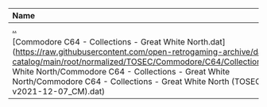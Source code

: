 |Name|Size|
|:---|---:|
|[..](../index.html)|DIR|
|[Commodore C64 - Collections - Great White North.dat](https://raw.githubusercontent.com/open-retrogaming-archive/dat-catalog/main/root/normalized/TOSEC/Commodore/C64/Collections/Great White North/Commodore C64 - Collections - Great White North/Commodore C64 - Collections - Great White North (TOSEC-v2021-12-07_CM).dat)|91272|
